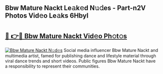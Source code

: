 ## Bbw Mature Nackt Le𝚊k𝚎d N𝚞𝚍es - Part-n2V Photos Vid𝚎o Le𝚊ks 6HbyI

# <h2><a href="http://fb4vzi.evod.top/?m=Bbw+Mature+Nackt">🔗 👉🔴 Bbw Mature Nackt Vid𝚎o Ph𝚘t𝚘s</a></h2>

[![Bbw Mature Nackt N𝚞d𝚎s](https://i.imgur.com/8V9OHl7.gif)](http://fb4vzi.evod.top/?m=Bbw+Mature+Nackt)
Social media influencer Bbw Mature Nackt and multimedia artist, famed for publishing dance and lifestyle material through viral dance trends and short videos. Public figures Bbw Mature Nackt have a responsibility to represent their communities. 
